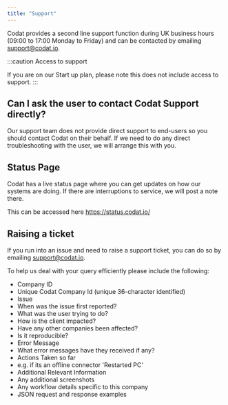 ```yaml
---
title: "Support"
---
```


Codat provides a second line support function during UK business hours (09:00 to 17:00 Monday to Friday) and can be contacted by emailing support@codat.io.

:::caution Access to support

If you are on our Start up plan, please note this does not include access to support.
:::

## Can I ask the user to contact Codat Support directly?

Our support team does not provide direct support to end-users so you should contact Codat on their behalf. If we need to do any direct troubleshooting with the user, we will arrange this with you.

## Status Page

Codat has a live status page where you can get updates on how our systems are doing. If there are interruptions to service, we will post a note there.

This can be accessed here https://status.codat.io/

## Raising a ticket

If you run into an issue and need to raise a support ticket, you can do so by emailing support@codat.io.

To help us deal with your query efficiently please include the following:

- Company ID
- Unique Codat Company Id (unique 36-character identified)
- Issue
- When was the issue first reported?
- What was the user trying to do?
- How is the client impacted?
- Have any other companies been affected?
- Is it reproducible?
- Error Message
- What error messages have they received if any?
- Actions Taken so far
- e.g. if its an offline connector 'Restarted PC'
- Additional Relevant Information
- Any additional screenshots
- Any workflow details specific to this company
- JSON request and response examples